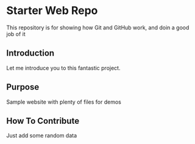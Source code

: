# Starter Web Repo

This repository is for showing how Git and GitHub work, and doin a good job of it

## Introduction

Let me introduce you to this fantastic project.

## Purpose

Sample website with plenty of files for demos

## How To Contribute

Just add some random data